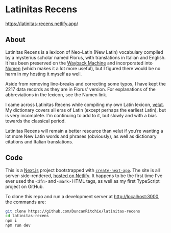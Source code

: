 # Latinitas Recens
https://latinitas-recens.netlify.app/

## About
Latinitas Recens is a lexicon of Neo-Latin (New Latin) vocabulary compiled by a mysterius scholar named Florus, with translations in Italian and English. It has been preserved on the [Wayback Machine](http://web.archive.org/web/20080415072407/http://users.adelphia.net/~florusc/latine/search.html) and incorporated into [Numen](https://latinlexicon.org/latinitas_recens_latine.php) (which makes it a lot more useful), but I figured there would be no harm in my hosting it myself as well.

Aside from removing line-breaks and correcting some typos, I have kept the 2217 data records as they are in Florus’ version. For explanations of the abbreviations in the lexicon, see the Numen link.

I came across Latinitas Recens while compiling my own Latin lexicon, [velut](https://github.com/DuncanRitchie/velut). My dictionary covers all eras of Latin (except perhaps the earliest Latin), but is very incomplete. I’m continuing to add to it, but slowly and with a bias towards the classical period.

Latinitas Recens will remain a better resource than velut if you’re wanting a lot more New Latin words and phrases (obviously), as well as dictionary citations and Italian translations.

## Code
This is a [Next.js](https://nextjs.org/) project bootstrapped with [`create-next-app`](https://github.com/vercel/next.js/tree/canary/packages/create-next-app). The site is all server-side–rendered, [hosted on Netlify](https://www.duncanritchie.co.uk/latinitas-recens/). It happens to be the first time I’ve ever used the `<dfn>` and `<mark>` HTML tags, as well as my first TypeScript project on GitHub.

To clone this repo and run a development server at [http://localhost:3000](http://localhost:3000), the commands are:
```bash
git clone https://github.com/DuncanRitchie/latinitas-recens
cd latinitas-recens
npm i
npm run dev
```
